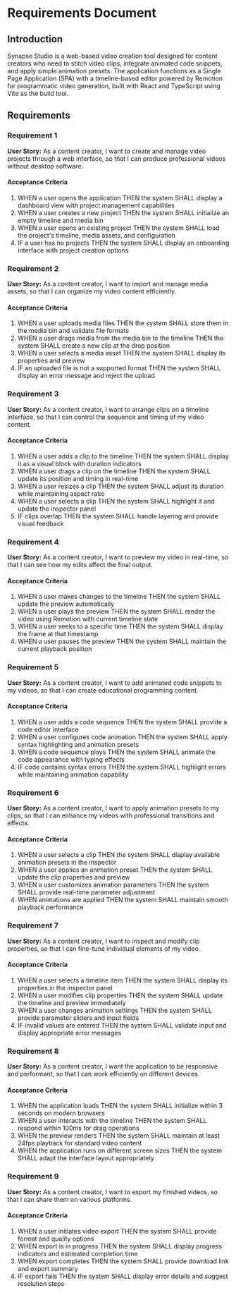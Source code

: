 # Requirements Document

## Introduction

Synapse Studio is a web-based video creation tool designed for content creators who need to stitch video clips, integrate animated code snippets, and apply simple animation presets. The application functions as a Single Page Application (SPA) with a timeline-based editor powered by Remotion for programmatic video generation, built with React and TypeScript using Vite as the build tool.

## Requirements

### Requirement 1

**User Story:** As a content creator, I want to create and manage video projects through a web interface, so that I can produce professional videos without desktop software.

#### Acceptance Criteria

1. WHEN a user opens the application THEN the system SHALL display a dashboard view with project management capabilities
2. WHEN a user creates a new project THEN the system SHALL initialize an empty timeline and media bin
3. WHEN a user opens an existing project THEN the system SHALL load the project's timeline, media assets, and configuration
4. IF a user has no projects THEN the system SHALL display an onboarding interface with project creation options

### Requirement 2

**User Story:** As a content creator, I want to import and manage media assets, so that I can organize my video content efficiently.

#### Acceptance Criteria

1. WHEN a user uploads media files THEN the system SHALL store them in the media bin and validate file formats
2. WHEN a user drags media from the media bin to the timeline THEN the system SHALL create a new clip at the drop position
3. WHEN a user selects a media asset THEN the system SHALL display its properties and preview
4. IF an uploaded file is not a supported format THEN the system SHALL display an error message and reject the upload

### Requirement 3

**User Story:** As a content creator, I want to arrange clips on a timeline interface, so that I can control the sequence and timing of my video content.

#### Acceptance Criteria

1. WHEN a user adds a clip to the timeline THEN the system SHALL display it as a visual block with duration indicators
2. WHEN a user drags a clip on the timeline THEN the system SHALL update its position and timing in real-time
3. WHEN a user resizes a clip THEN the system SHALL adjust its duration while maintaining aspect ratio
4. WHEN a user selects a clip THEN the system SHALL highlight it and update the inspector panel
5. IF clips overlap THEN the system SHALL handle layering and provide visual feedback

### Requirement 4

**User Story:** As a content creator, I want to preview my video in real-time, so that I can see how my edits affect the final output.

#### Acceptance Criteria

1. WHEN a user makes changes to the timeline THEN the system SHALL update the preview automatically
2. WHEN a user plays the preview THEN the system SHALL render the video using Remotion with current timeline state
3. WHEN a user seeks to a specific time THEN the system SHALL display the frame at that timestamp
4. WHEN a user pauses the preview THEN the system SHALL maintain the current playback position

### Requirement 5

**User Story:** As a content creator, I want to add animated code snippets to my videos, so that I can create educational programming content.

#### Acceptance Criteria

1. WHEN a user adds a code sequence THEN the system SHALL provide a code editor interface
2. WHEN a user configures code animation THEN the system SHALL apply syntax highlighting and animation presets
3. WHEN a code sequence plays THEN the system SHALL animate the code appearance with typing effects
4. IF code contains syntax errors THEN the system SHALL highlight errors while maintaining animation capability

### Requirement 6

**User Story:** As a content creator, I want to apply animation presets to my clips, so that I can enhance my videos with professional transitions and effects.

#### Acceptance Criteria

1. WHEN a user selects a clip THEN the system SHALL display available animation presets in the inspector
2. WHEN a user applies an animation preset THEN the system SHALL update the clip properties and preview
3. WHEN a user customizes animation parameters THEN the system SHALL provide real-time parameter adjustment
4. WHEN animations are applied THEN the system SHALL maintain smooth playback performance

### Requirement 7

**User Story:** As a content creator, I want to inspect and modify clip properties, so that I can fine-tune individual elements of my video.

#### Acceptance Criteria

1. WHEN a user selects a timeline item THEN the system SHALL display its properties in the inspector panel
2. WHEN a user modifies clip properties THEN the system SHALL update the timeline and preview immediately
3. WHEN a user changes animation settings THEN the system SHALL provide parameter sliders and input fields
4. IF invalid values are entered THEN the system SHALL validate input and display appropriate error messages

### Requirement 8

**User Story:** As a content creator, I want the application to be responsive and performant, so that I can work efficiently on different devices.

#### Acceptance Criteria

1. WHEN the application loads THEN the system SHALL initialize within 3 seconds on modern browsers
2. WHEN a user interacts with the timeline THEN the system SHALL respond within 100ms for drag operations
3. WHEN the preview renders THEN the system SHALL maintain at least 24fps playback for standard video content
4. WHEN the application runs on different screen sizes THEN the system SHALL adapt the interface layout appropriately

### Requirement 9

**User Story:** As a content creator, I want to export my finished videos, so that I can share them on various platforms.

#### Acceptance Criteria

1. WHEN a user initiates video export THEN the system SHALL provide format and quality options
2. WHEN export is in progress THEN the system SHALL display progress indicators and estimated completion time
3. WHEN export completes THEN the system SHALL provide download link and export summary
4. IF export fails THEN the system SHALL display error details and suggest resolution steps
